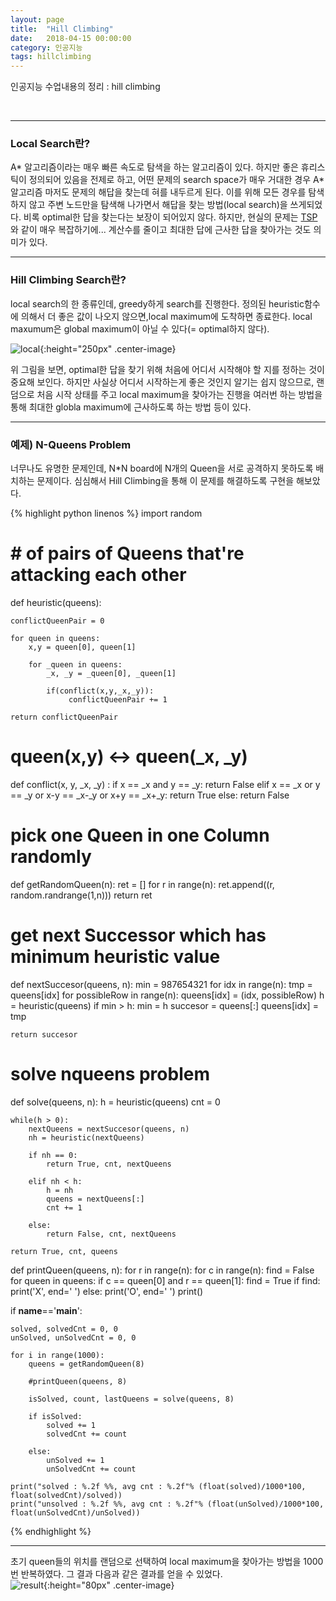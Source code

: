 ```yaml
---
layout: page
title:  "Hill Climbing"
date:   2018-04-15 00:00:00
category: 인공지능
tags: hillclimbing
---
```


인공지능 수업내용의 정리 : hill climbing


<!-- more -->

<br>

---

### Local Search란?

A* 알고리즘이라는 매우 빠른 속도로 탐색을 하는 알고리즘이 있다. 하지만 좋은 휴리스틱이 정의되어 있음을 전제로 하고, 어떤 문제의 search space가 매우 거대한 경우 A* 알고리즘 마저도 문제의 해답을 찾는데 혀를 내두르게 된다. 이를 위해 모든 경우를 탐색하지 않고 주변 노드만을 탐색해 나가면서 해답을 찾는 방법(local search)을 쓰게되었다. 비록 optimal한 답을 찾는다는 보장이 되어있지 않다. 하지만, 현실의 문제는 [TSP](https://en.wikipedia.org/wiki/Travelling_salesman_problem)와 같이 매우 복잡하기에... 계산수를 줄이고 최대한 답에 근사한 답을 찾아가는 것도 의미가 있다.


---

### Hill Climbing Search란?

local search의 한 종류인데, greedy하게 search를 진행한다. 정의된 heuristic함수에 의해서 더 좋은 값이 나오지 않으면,local maximum에 도착하면 종료한다. local maxumum은 global maximum이 아닐 수 있다(= optimal하지 않다).

![local]({{site.url}}/assets/algorithm/local.png){:height="250px" .center-image}  

위 그림을 보면, optimal한 답을 찾기 위해 처음에 어디서 시작해야 할 지를 정하는 것이 중요해 보인다. 하지만 사실상 어디서 시작하는게 좋은 것인지 알기는 쉽지 않으므로, 랜덤으로 처음 시작 상태를 주고 local maximum을 찾아가는 진행을 여러번 하는 방법을 통해 최대한 globla maximum에 근사하도록 하는 방법 등이 있다.

---

### 예제) N-Queens Problem

너무나도 유명한 문제인데, N*N board에 N개의 Queen을 서로 공격하지 못하도록 배치하는 문제이다. 심심해서 Hill Climbing을 통해 이 문제를 해결하도록 구현을 해보았다.

{% highlight python linenos %}
import random

# # of pairs of Queens that're attacking each other
def heuristic(queens):
	
	conflictQueenPair = 0

	for queen in queens:
		x,y = queen[0], queen[1]

		for _queen in queens:
			_x, _y = _queen[0], _queen[1]

			if(conflict(x,y,_x,_y)):
				 conflictQueenPair += 1
				
	return conflictQueenPair

# queen(x,y) <-> queen(_x, _y)
def conflict(x, y, _x, _y) :
	if x == _x and y == _y:
		return False
	elif x == _x or y == _y or x-y == _x-_y or x+y == _x+_y:
		return True
	else:
		return False

# pick one Queen in one Column randomly
def getRandomQueen(n):
	ret = []
	for r in range(n):
		ret.append((r, random.randrange(1,n)))
	return ret

# get next Successor which has minimum heuristic value
def nextSuccesor(queens, n):
	min = 987654321
	for idx in range(n):
		tmp = queens[idx]
		for possibleRow in range(n):
			queens[idx] = (idx, possibleRow)
			h = heuristic(queens)
			if min > h:
				min = h
				succesor = queens[:]
		queens[idx] = tmp

	return succesor

# solve nqueens problem
def solve(queens, n):
	h = heuristic(queens)
	cnt = 0
	
	while(h > 0):
		nextQueens = nextSuccesor(queens, n)
		nh = heuristic(nextQueens)

		if nh == 0:
			return True, cnt, nextQueens

		elif nh < h:
			h = nh
			queens = nextQueens[:]
			cnt += 1
			
		else:
			return False, cnt, nextQueens

	return True, cnt, queens


def printQueen(queens, n):
	for r in range(n):
		for c in range(n):
			find = False
			for queen in queens:
				if c == queen[0] and r == queen[1]:
					find = True
			if find:
				print('X', end=' ')
			else:
				print('O', end=' ')
		print()

if __name__=='__main__':

	solved, solvedCnt = 0, 0
	unSolved, unSolvedCnt = 0, 0
	
	for i in range(1000):
		queens = getRandomQueen(8)
		
		#printQueen(queens, 8)

		isSolved, count, lastQueens = solve(queens, 8)
		
		if isSolved:
			solved += 1
			solvedCnt += count

		else:
			unSolved += 1
			unSolvedCnt += count

	print("solved : %.2f %%, avg cnt : %.2f"% (float(solved)/1000*100, float(solvedCnt)/solved))
	print("unsolved : %.2f %%, avg cnt : %.2f"% (float(unSolved)/1000*100, float(unSolvedCnt)/unSolved))

{% endhighlight %}

--- 

초기 queen들의 위치를 랜덤으로 선택하여 local maximum을 찾아가는 방법을 1000번 반복하였다. 그 결과 다음과 같은 결과를 얻을 수 있었다.  
![result]({{site.url}}/assets/algorithm/result.png){:height="80px" .center-image}  

